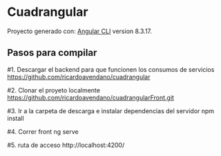 # Cuadrangular

Proyecto generado con: [Angular CLI](https://github.com/angular/angular-cli) version 8.3.17.

## Pasos para compilar

#1. Descargar el backend para que funcionen los consumos de servicios
https://github.com/ricardoavendano/cuadrangular

#2. Clonar el proyeto localmente
https://github.com/ricardoavendano/cuadrangularFront.git

#3. Ir a la carpeta de descarga e instalar dependencias del servidor
npm install

#4. Correr front 
ng serve

#5. ruta de acceso 
http://localhost:4200/